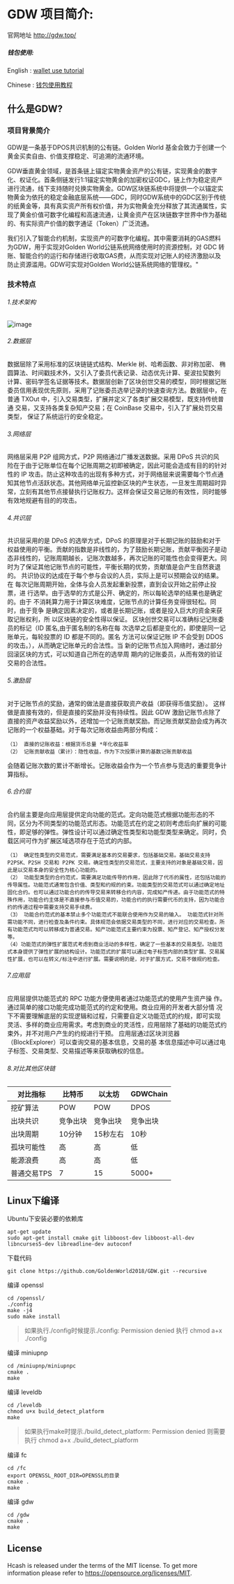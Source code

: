 GDW 项目简介:
=====================================

官网地址 http://gdw.top/


##### 钱包使用:


English : [wallet use tutorial](https://github.com/GoldenWorld2018/GDW/blob/master/gdw_project/API%20interface/gdw-docs%201.2.0%20documentation.pdf)


Chinese : [钱包使用教程](https://github.com/GoldenWorld2018/GDW/blob/master/gdw_project/API%20interface/gdw-docs%201.2.0%20documentation.pdf)


什么是GDW?
--------------
### 项目背景简介

GDW是一条基于DPOS共识机制的公有链。Golden World 基金会致力于创建一个黄金买卖自由、价值支撑稳定、可追溯的流通环境。

GDW垂直黄金领域，是首条链上锚定实物黄金资产的公有链，实现黄金的数字化、权证化。首条侧链发行1:1锚定实物黄金的加密权证GDC，链上作为稳定资产进行流通，线下支持随时兑换实物黄金。GDW区块链系统中将提供一个以锚定实物黄金为依托的稳定金融底层系统——GDC，同时GDW系统中的GDC区别于传统的纸黄金等，具有真实资产所有权价值，并为实物黄金充分释放了其流通属性，实现了黄金价值可数字化编程和高速流通，让黄金资产在区块链数字世界中作为基础的、有实际资产价值的数字通证（Token）广泛流通。

我们引入了智能合约机制，实现资产的可数字化编程。其中需要消耗的GAS燃料为GDW，用于实现对Golden World公链系统网络使用时的资源控制，对 GDC 转账、智能合约的运行和存储进行收取GAS费，从而实现对记账人的经济激励以及防止资源滥用。GDW可实现对Golden World公链系统网络的管理权。"

### 技术特点
###### 1.技术架构

![image](https://raw.githubusercontent.com/GoldenWorld2018/GDW/master/gdw_project/picture/1.png)

###### 2.数据层
数据层除了采用标准的区块链链式结构、Merkle 树、哈希函数、非对称加密、
椭圆算法、时间戳技术外，又引入了委员代表记录、动态优先计算、斐波拉契数列
计算、密码学签名证据等技术。数据层创新了区块创世交易的模型，同时根据记账
委员信用表现优先原则，采用了记账委员选举记录的快速查询方法。数据层中，在
普通 TXOut 中，引入交易类型，扩展并定义了各类扩展交易模型，既支持传统普通
交易，又支持各类复杂知产交易；在 CoinBase 交易中，引入了扩展处罚交易类型，
保证了系统运行的安全稳定。

###### 3.网络层
网络层采用 P2P 组网方式，P2P 网络通过广播发送数据。采用 DPoS 共识的风
险在于由于记账单位在每个记账周期之初即被确定，因此可能会造成有目的的针对
性的 IP 攻击。防止这种攻击的出现有多种方式，对于网络层来说需要每个节点通
知其他节点活跃状态。其他网络单元监控新区块的产生状态，一旦发生周期超时异
常，立刻有其他节点接替执行记账权力。这样会保证交易记账的有效性，同时能够
有效地规避有目的的攻击。

###### 4.共识层
共识层采用的是 DPoS 的选举方式，DPoS 的原理是对于长期记账的鼓励和对于
权益使用的平衡。贡献的指数是非线性的，为了鼓励长期记账，贡献平衡因子是动
态非线性的，记账周期越长，记账次数越多，再次记账的可能性也会变得更大。同
时为了保证其他记账节点的可能性，平衡长期的优势，贡献值是会产生自然衰退的。
共识协议的达成在于每个参与会议的人员，实际上是可以预期会议的结果。在
每次记账周期开始，全体与会人员发起重新投票，直到会议开始之前停止投票，进
行选举。由于选举的方式是公开、确定的，所以每轮选举的结果也是确定的。由于
不消耗算力用于计算区块难度，记账节点的计算任务变得很轻松。同时，由于竞争
是确定因素决定的，或者是长期记账，或者是投入巨大的资金来获取记账权利，所
以区块链的安全性得以保证。
区块创世交易可以准确标记记账委员的标记（ID 匿名,由于匿名制的名称在每
次选举之后都是变化的，即使是同一记账单元，每轮投票的 ID 都是不同的。匿名
方法可以保证记账 IP 不会受到 DDOS 的攻击。），从而确定记账单元的合法性。当
新的记账节点加入网络时，通过部分回滚区块的方式，可以知道自己所在的选举周
期内的记账委员，从而有效的验证交易的合法性。

###### 5.激励层
对于记账节点的奖励，通常的做法是直接获取资产收益（即获得币值奖励）。
这样做是直接有效的，但是直接的奖励并没有持续性。因此 GDW 激励记账节点除了
直接的资产收益奖励以外，还增加一个记账贡献奖励。而记账贡献奖励会成为再次
记账的一个权益基础。对于每次记账收益由两部分构成：

    （1） 直接的记账收益：根据货币总量 *年化收益率
    （2） 记账贡献收益（累计）：隐性收益，作为下次投票计算的基数记账贡献收益
    
会随着记账次数的累计不断增长。记账收益会作为一个节点参与竞选的重要竞争计
算指标。

###### 6.合约层
合约层主要是向应用层提供定向功能的范式。定向功能范式根据功能形态的不
同，区分为不同类型的功能范式形态。功能范式在约定之初则考虑后向扩展的可能
性，即足够的弹性。弹性设计可以通过确定性类型和功能型类型来确定。同时，负
载区间可作为扩展区域选项存在于范式的内部。

    （1） 确定性类型的交易范式，需要满足基本的交易要求，包括基础交易。基础交易支持 P2PSK、P2SH 交易和 P2PK 交易。确定性类型的交易范式，主要支持的对象是基础交易，因此是以交易本身的安全性为核心功能的。
    （2） 功能型类型的合约范式，需要满足功能传导的作用，因此除了代币的属性，还包括功能的传导属性。功能范式通常包含价值、类型和约规的约束。功能类型的交易范式可以通过确定地址固化合约。也可以通过功能合约的传导交易来转移合约内容，完成知产传递。由于功能范式的特殊作用，功能合约主体是不直接参与币值交易的，功能合约的执行需要代币的支持，因为功能合约的传递过程中需要支持交易手续费。
    （3） 功能合约范式的基本禁止多个功能范式不能联合使用作为交易的输入。 功能范式针对所需功能不同，进行检查及条件约束。具体规范会依据交易类型的不同，进行对应的交易检查。所有功能范式均可以转移成为普通交易。知产功能范式主要约束为投票、知产登记、知产授权分发等。
    （4）功能范式的弹性扩展范式考虑到商业活动的多样性，确定了一些基本的交易类型。功能范式本身提供了弹性扩展的结构设计。功能范式的扩展可以通过电子标签内部的类型扩展、交易属性扩展，也可以在转义/标注中进行扩展。需要说明的是，对于扩展方式，交易不做规约检查。

###### 7.应用层
应用层提供功能范式的 RPC 功能方便使用者通过功能范式的使用产生资产操
作。通过简单的接口功能完成功能范式的约定和使用。商业应用的开发者大部分情
况下不需要理解底层的实现逻辑和过程，只需要自定义功能范式的约规，即可实现
灵活、多样的商业应用需求。考虑到商业的灵活性，应用层除了基础的功能范式约
束外，并不对用户产生的约规进行干预。
应用层通过区块浏览器（BlockExplorer）可以查询交易的基本信息，交易的基
本信息描述中可以通过电子标签、交易类型、交易描述等来获取确权的信息。

###### 8.对比其他区块链

对比指标| 比特币 | 以太坊| GDWChain
---|---|---|---|
挖矿算法 | POW | POW| DPOS | 
出块共识 | 竞争出块| 竞争出块 |竞争出块 | 
出块周期 | 10分钟| 15秒左右 | 10秒 | 
孤块可能性 | 高 | 高 | 低 | 
能源浪费 | 高 | 高 | 低 | 
普通交易TPS | 7| 15 | 5000+ | 


Linux下编译
-------------------

Ubuntu下安装必要的依赖库

```
apt-get update
sudo apt-get install cmake git libboost-dev libboost-all-dev libncurses5-dev libreadline-dev autoconf
```

下载代码

```
git clone https://github.com/GoldenWorld2018/GDW.git --recursive
```

编译 openssl

```
cd /openssl/
./config
make -j4
sudo make install
```
> 如果执行./config时候提示./config: Permission denied 执行 chmod a+x ./config

编译 miniupnp

```
cd /miniupnp/miniupnpc
cmake .
make
```

编译 leveldb

```
cd /leveldb
chmod u+x build_detect_platform
make
```
> 如果执行make时提示./build_detect_platform: Permission denied 则需要执行 chmod a+x ./build_detect_platform

编译 fc

```
cd /fc
export OPENSSL_ROOT_DIR=OPENSSL的目录
cmake .
make
```

编译 gdw

```
cd /gdw
cmake .
make
```

License
-------

Hcash is released under the terms of the MIT license. To get more information please refer to  https://opensource.org/licenses/MIT.
